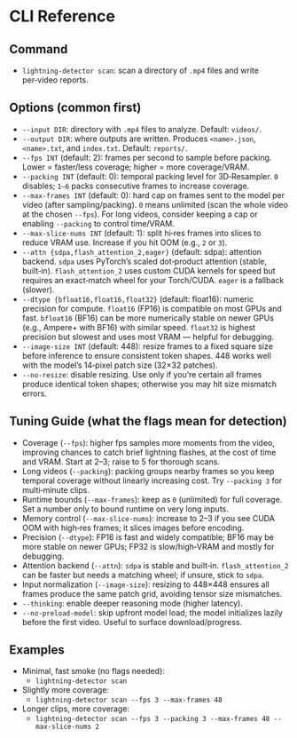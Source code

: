 # CLI Reference

## Command

- `lightning-detector scan`: scan a directory of `.mp4` files and write per‑video reports.

## Options (common first)

- `--input DIR`: directory with `.mp4` files to analyze. Default: `videos/`.
- `--output DIR`: where outputs are written. Produces `<name>.json`, `<name>.txt`, and `index.txt`. Default: `reports/`.
- `--fps INT` (default: 2): frames per second to sample before packing. Lower = faster/less coverage; higher = more coverage/VRAM.
- `--packing INT` (default: 0): temporal packing level for 3D‑Resampler. `0` disables; `1–6` packs consecutive frames to increase coverage.
- `--max-frames INT` (default: 0): hard cap on frames sent to the model per video (after sampling/packing). `0` means unlimited (scan the whole video at the chosen `--fps`). For long videos, consider keeping a cap or enabling `--packing` to control time/VRAM.
- `--max-slice-nums INT` (default: 1): split hi‑res frames into slices to reduce VRAM use. Increase if you hit OOM (e.g., `2` or `3`).
- `--attn {sdpa,flash_attention_2,eager}` (default: sdpa): attention backend. `sdpa` uses PyTorch’s scaled dot‑product attention (stable, built‑in). `flash_attention_2` uses custom CUDA kernels for speed but requires an exact‑match wheel for your Torch/CUDA. `eager` is a fallback (slower).
- `--dtype {bfloat16,float16,float32}` (default: float16): numeric precision for compute. `float16` (FP16) is compatible on most GPUs and fast. `bfloat16` (BF16) can be more numerically stable on newer GPUs (e.g., Ampere+ with BF16) with similar speed. `float32` is highest precision but slowest and uses most VRAM — helpful for debugging.
- `--image-size INT` (default: 448): resize frames to a fixed square size before inference to ensure consistent token shapes. 448 works well with the model’s 14‑pixel patch size (32×32 patches).
- `--no-resize`: disable resizing. Use only if you’re certain all frames produce identical token shapes; otherwise you may hit size mismatch errors.

## Tuning Guide (what the flags mean for detection)

- Coverage (`--fps`): higher fps samples more moments from the video, improving chances to catch brief lightning flashes, at the cost of time and VRAM. Start at 2–3; raise to 5 for thorough scans.
- Long videos (`--packing`): packing groups nearby frames so you keep temporal coverage without linearly increasing cost. Try `--packing 3` for multi‑minute clips.
- Runtime bounds (`--max-frames`): keep as `0` (unlimited) for full coverage. Set a number only to bound runtime on very long inputs.
- Memory control (`--max-slice-nums`): increase to 2–3 if you see CUDA OOM with high‑res frames; it slices images before encoding.
- Precision (`--dtype`): FP16 is fast and widely compatible; BF16 may be more stable on newer GPUs; FP32 is slow/high‑VRAM and mostly for debugging.
- Attention backend (`--attn`): `sdpa` is stable and built‑in. `flash_attention_2` can be faster but needs a matching wheel; if unsure, stick to `sdpa`.
- Input normalization (`--image-size`): resizing to 448×448 ensures all frames produce the same patch grid, avoiding tensor size mismatches.
- `--thinking`: enable deeper reasoning mode (higher latency).
- `--no-preload-model`: skip upfront model load; the model initializes lazily before the first video. Useful to surface download/progress.

## Examples

- Minimal, fast smoke (no flags needed):
  - `lightning-detector scan`
- Slightly more coverage:
  - `lightning-detector scan --fps 3 --max-frames 48`
- Longer clips, more coverage:
  - `lightning-detector scan --fps 3 --packing 3 --max-frames 48 --max-slice-nums 2`
